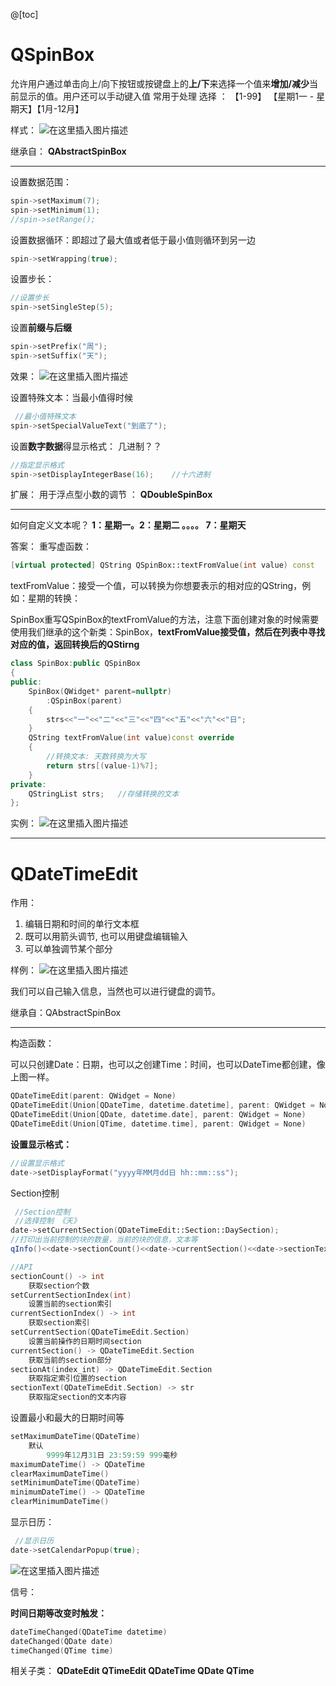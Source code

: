 ﻿@[toc]


# QSpinBox
允许用户通过单击向上/向下按钮或按键盘上的**上/下**来选择一个值来**增加/减少**当前显示的值。用户还可以手动键入值
常用于处理 选择 ： 【1-99】 【星期1一 - 星期天】【1月-12月】

样式：
![在这里插入图片描述](https://img-blog.csdnimg.cn/2d751655ed774fdba8f3593faa78b490.png)


继承自：
**QAbstractSpinBox**

-----
设置数据范围：

```cpp
spin->setMaximum(7);
spin->setMinimum(1);
//spin->setRange();
```
设置数据循环：即超过了最大值或者低于最小值则循环到另一边

```cpp
spin->setWrapping(true);
```
设置步长：

```cpp
//设置步长
spin->setSingleStep(5);
```

设置**前缀与后缀**

```cpp
spin->setPrefix("周");
spin->setSuffix("天");
```
效果：
![在这里插入图片描述](https://img-blog.csdnimg.cn/dae8682184964fa386a9bf69f8a09fa7.png)

设置特殊文本：当最小值得时候

```cpp
 //最小值特殊文本
spin->setSpecialValueText("到底了");
```
设置**数字数据**得显示格式： 几进制？？

```cpp
//指定显示格式
spin->setDisplayIntegerBase(16);	//十六进制
```

扩展： 用于浮点型小数的调节 ： **QDoubleSpinBox**

-----
如何自定义文本呢？ 
**1：星期一。2：星期二  。。。。 7：星期天**

答案： 重写虚函数：
```cpp
[virtual protected] QString QSpinBox::textFromValue(int value) const
```

textFromValue：接受一个值，可以转换为你想要表示的相对应的QString，例如：星期的转换：

SpinBox重写QSpinBox的textFromValue的方法，注意下面创建对象的时候需要使用我们继承的这个新类：SpinBox，**textFromValue接受值，然后在列表中寻找对应的值，返回转换后的QStirng**
```cpp
class SpinBox:public QSpinBox
{
public:
    SpinBox(QWidget* parent=nullptr)
        :QSpinBox(parent)
    {
        strs<<"一"<<"二"<<"三"<<"四"<<"五"<<"六"<<"日";
    }
    QString textFromValue(int value)const override
    {
        //转换文本: 天数转换为大写
        return strs[(value-1)%7];
    }
private:
    QStringList strs;	//存储转换的文本
};
```
实例：
![在这里插入图片描述](https://img-blog.csdnimg.cn/4e654f91f74a4ac39fb4d4f6a887a690.png)

----


# QDateTimeEdit
作用：

1. 编辑日期和时间的单行文本框
2. 既可以用箭头调节, 也可以用键盘编辑输入
3. 可以单独调节某个部分

样例：
![在这里插入图片描述](https://img-blog.csdnimg.cn/ed67f9760b7e4942948a18337febe439.png)

我们可以自己输入信息，当然也可以进行键盘的调节。

继承自：QAbstractSpinBox


----

构造函数：

可以只创建Date：日期，也可以之创建Time：时间，也可以DateTime都创建，像上图一样。
```cpp
QDateTimeEdit(parent: QWidget = None)
QDateTimeEdit(Union[QDateTime, datetime.datetime], parent: QWidget = None)
QDateTimeEdit(Union[QDate, datetime.date], parent: QWidget = None)
QDateTimeEdit(Union[QTime, datetime.time], parent: QWidget = None)
```
**设置显示格式：**

```cpp
//设置显示格式
date->setDisplayFormat("yyyy年MM月dd日 hh::mm::ss");
```
Section控制

```cpp
 //Section控制
 //选择控制 《天》
date->setCurrentSection(QDateTimeEdit::Section::DaySection);
//打印出当前控制的块的数量，当前的块的信息，文本等
qInfo()<<date->sectionCount()<<date->currentSection()<<date->sectionText(QDateTimeEdit::Section::YearSection);

//API
sectionCount() -> int
	获取section个数
setCurrentSectionIndex(int)
	设置当前的section索引
currentSectionIndex() -> int
	获取section索引
setCurrentSection(QDateTimeEdit.Section)
	设置当前操作的日期时间section
currentSection() -> QDateTimeEdit.Section
	获取当前的section部分
sectionAt(index_int) -> QDateTimeEdit.Section
	获取指定索引位置的section
sectionText(QDateTimeEdit.Section) -> str
	获取指定section的文本内容
```

设置最小和最大的日期时间等

```cpp
setMaximumDateTime(QDateTime)
	默认
		9999年12月31日 23:59:59 999毫秒
maximumDateTime() -> QDateTime
clearMaximumDateTime()
setMinimumDateTime(QDateTime)
minimumDateTime() -> QDateTime
clearMinimumDateTime()
```

显示日历：

```cpp
 //显示日历
date->setCalendarPopup(true);
```
![在这里插入图片描述](https://img-blog.csdnimg.cn/1153af9732f94f09a61abcdd9e92a22b.png)


信号：

**时间日期等改变时触发：**
```cpp
dateTimeChanged(QDateTime datetime)
dateChanged(QDate date)
timeChanged(QTime time)
```


相关子类：
**QDateEdit
QTimeEdit
QDateTime
QDate
QTime**


